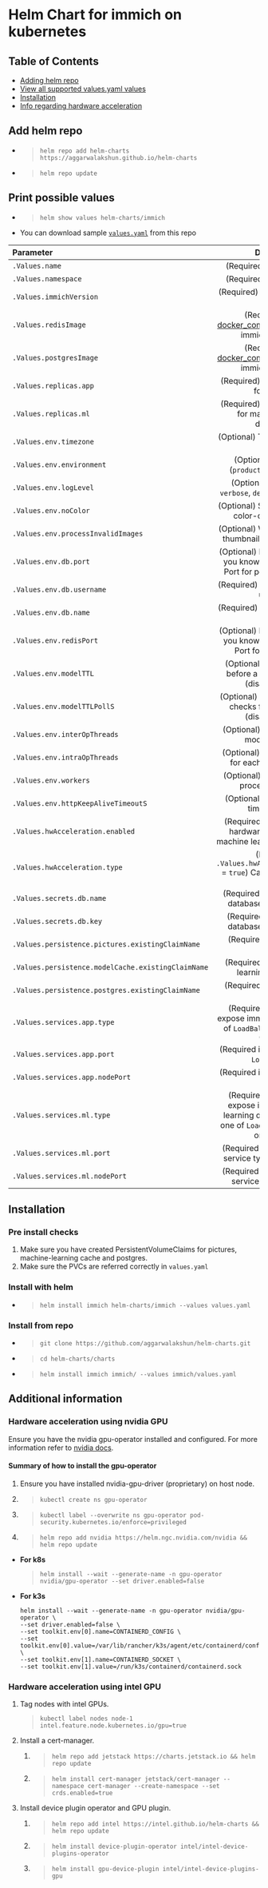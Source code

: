 # Helm Chart for immich on kubernetes

## Table of Contents
- [Adding helm repo](#add-helm-repo)
- [View all supported values.yaml values](#print-possible-values)
- [Installation](#installation)
- [Info regarding hardware acceleration](#additional-information)

## Add helm repo
- >`helm repo add helm-charts https://aggarwalakshun.github.io/helm-charts`
- >`helm repo update`

## Print possible values
- >`helm show values helm-charts/immich`
- You can download sample [`values.yaml`](/helm-charts/charts/immich/values.yaml) from this repo

| Parameter | Description | Default |
| :-------- | :---------: | ------: |
| `.Values.name` | (Required) Can be anything  | |
| `.Values.namespace` | (Required) Can be anything  | |
| `.Values.immichVersion` | (Required) [Check latest immich version](https://github.com/immich-app/immich/releases) | |
| `.Values.redisImage` | (Required) Check [docker_compose.yml](https://github.com/immich-app/immich/releases) of desired immich app version | |
| `.Values.postgresImage` |(Required) Check [docker_compose.yml](https://github.com/immich-app/immich/releases) of desired immich app version | |
| `.Values.replicas.app` | (Required) Number of replicas for main app | `1` |
| `.Values.replicas.ml` | (Required) Number of replicas for machine-learning deployment | `1` |
| `.Values.env.timezone` | (Optional) Timezone for immich server | `UTC` |
| `.Values.env.environment` | (Optional) Environment (`production`, `development`) | `production` |
| `.Values.env.logLevel` | (Optional) Can be one of `verbose`, `debug`, `log`, `warn`, `error` | `log` |
| `.Values.env.noColor` | (Optional) Set to `true` to disable color-coded log output | `false` |
| `.Values.env.processInvalidImages` | (Optional) When `true`, generate thumbnails for invalid images | `false` |
| `.Values.env.db.port` | (Optional) Don't change unless you know what you're doing. Port for postgresql database | `5432` |
| `.Values.env.db.username` | (Required) Postgresql database username | `postgres` |
| `.Values.env.db.name` | (Required) Postgresql database name | `immich` |
| `.Values.env.redisPort` | (Optional) Don't change unless you know what you're doing. Port for redis database | `6379` |
| `.Values.env.modelTTL` | (Optional) Inactivity time (s) before a model is unloaded (disabled if <= 0) | `300` |
| `.Values.env.modelTTLPollS` | (Optional) Interval (s) between checks for the model TTL (disabled if <= 0) | `60` |
| `.Values.env.interOpThreads` | (Optional) Number of parallel model operations | `1` |
| `.Values.env.intraOpThreads` | (Optional) Number of threads for each model operation | `2` |
| `.Values.env.workers` | (Optional) Number of worker processes to spawn | `1` |
| `.Values.env.httpKeepAliveTimeoutS` | (Optional) HTTP Keep-alive time in seconds | `2` |
| `.Values.hwAcceleration.enabled` | (Required) Enable  or disable hardware acceleration for machine learning (`true` or `false`) | |
| `.Values.hwAcceleration.type` | (Required if `.Values.hwAcceleration.enabled` = `true`) Can be either `intel` or `nvidia` | |
| `.Values.secrets.db.name` | (Required) Name of postgres database password secret | |
| `.Values.secrets.db.key` | (Required) Key of postgres database password secret | |
| `.Values.persistence.pictures.existingClaimName` | (Required) PVC for storing pictures | |
| `.Values.persistence.modelCache.existingClaimName` | (Required) PVC for machine learning model cache | |
| `.Values.persistence.postgres.existingClaimName` | (Required) PVC for postgres database | |
| `.Values.services.app.type` | (Required) Choose how to expose immich app. Can be one of `LoadBalancer`, `NodePort`, or `ClusterIP`| |
| `.Values.services.app.port` | (Required if app service type = `LoadBalancer`) | `2283` |
| `.Values.services.app.nodePort` | (Required if app service type = `NodePort`) | `32283` |
| `.Values.services.ml.type` | (Required) Choose how to expose immich-machine-learning deployment. Can be one of `LoadBalancer`, `NodePort`, or `ClusterIP`| |
| `.Values.services.ml.port` | (Required if machine learning service type = `LoadBalancer`) | `3003` |
| `.Values.services.ml.nodePort` | (Required if machine learning service type = `NodePort`) | `30003` |

## Installation
### Pre install checks
1. Make sure you have created PersistentVolumeClaims for pictures, machine-learning cache and postgres.
2. Make sure the PVCs are referred correctly in `values.yaml`

### Install with helm
- >`helm install immich helm-charts/immich --values values.yaml`
### Install from repo
- >`git clone https://github.com/aggarwalakshun/helm-charts.git`
- >`cd helm-charts/charts`
- >`helm install immich immich/ --values immich/values.yaml`

## Additional information
### Hardware acceleration using nvidia GPU
Ensure you have the nvidia gpu-operator installed and configured. For more information refer to [nvidia docs](https://docs.nvidia.com/datacenter/cloud-native/gpu-operator/latest/index.html).

#### Summary of how to install the gpu-operator
1. Ensure you have installed nvidia-gpu-driver (proprietary) on host node.
2. >`kubectl create ns gpu-operator`
3. >`kubectl label --overwrite ns gpu-operator pod-security.kubernetes.io/enforce=privileged`
4. >`helm repo add nvidia https://helm.ngc.nvidia.com/nvidia && helm repo update`

- **For k8s**
    >`helm install --wait --generate-name -n gpu-operator nvidia/gpu-operator --set driver.enabled=false`
- **For k3s**
    ```
    helm install --wait --generate-name -n gpu-operator nvidia/gpu-operator \
    --set driver.enabled=false \
    --set toolkit.env[0].name=CONTAINERD_CONFIG \
    --set toolkit.env[0].value=/var/lib/rancher/k3s/agent/etc/containerd/config.toml \
    --set toolkit.env[1].name=CONTAINERD_SOCKET \
    --set toolkit.env[1].value=/run/k3s/containerd/containerd.sock
    ```

### Hardware acceleration using intel GPU
1. Tag nodes with intel GPUs.
    >`kubectl label nodes node-1 intel.feature.node.kubernetes.io/gpu=true`
2. Install a cert-manager.
    1. >`helm repo add jetstack https://charts.jetstack.io && helm repo update`
    2. >`helm install cert-manager jetstack/cert-manager --namespace cert-manager --create-namespace --set crds.enabled=true`
3. Install device plugin operator and GPU plugin.
    1. >`helm repo add intel https://intel.github.io/helm-charts && helm repo update`
    2. >`helm install device-plugin-operator intel/intel-device-plugins-operator`
    3. >`helm install gpu-device-plugin intel/intel-device-plugins-gpu`
